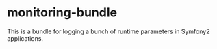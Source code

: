 monitoring-bundle
=================

This is a bundle for logging a bunch of runtime parameters in Symfony2 applications.
